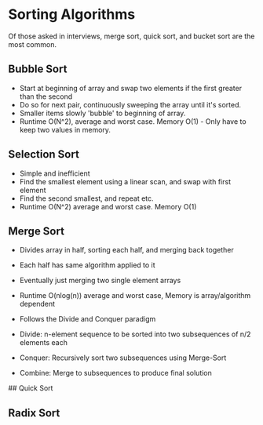 # Sorting Algorithms

Of those asked in interviews, merge sort, quick sort, and bucket sort are the most common.

## Bubble Sort
- Start at beginning of array and swap two elements if the first greater than the second
- Do so for next pair, continuously sweeping the array until it's sorted.
- Smaller items slowly 'bubble' to beginning of array.
- Runtime O(N^2), average and worst case. Memory O(1) - Only have to keep two values in memory.

## Selection Sort
- Simple and inefficient
- Find the smallest element using a linear scan, and swap with first element
- Find the second smallest, and repeat etc.
- Runtime O(N^2) average and worst case. Memory O(1)

## Merge Sort
- Divides array in half, sorting each half, and merging back together
- Each half has same algorithm applied to it
- Eventually just merging two single element arrays
- Runtime O(nlog(n)) average and worst case, Memory is array/algorithm dependent

- Follows the Divide and Conquer paradigm
- Divide: n-element sequence to be sorted into two subsequences of n/2 elements each
- Conquer: Recursively sort two subsequences using Merge-Sort
- Combine: Merge to subsequences to produce final solution

## Quick Sort


## Radix Sort
 

